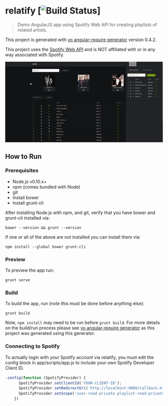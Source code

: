 # relatify [![Build Status](https://travis-ci.org/ZackHine/relatify.svg?branch=master)]

> Demo AngularJS app using Spotify Web API for creating playlists of related artists.

This project is generated with [yo angular-require generator](https://github.com/aaronallport/generator-angular-require)
version 0.4.2.

This project uses the [Spotify Web API](https://developer.spotify.com/web-api/) and is NOT affiliated with or in any way associated with Spotify.

![ScreenShot](app/images/readme_img.png)

## How to Run

### Prerequisites

* Node.js v0.10.x+
* npm (comes bundled with Node)
* git
* Install bower
* Install grunt-cli

After installing Node.js with npm, and git, verify that you have bower and grunt-cli installed via:

```
bower --version && grunt --version
```

If one or all of the above are not installed you can install them via:

```
npm install --global bower grunt-cli
```

### Preview
To preview the app run:

```
grunt serve
```

### Build
To build the app, run (note this must be done before anything else):

```
grunt build
```

Note, `npm install` may need to be run before `grunt build`. For more details on the build/run process please see [yo angular-require generator](https://github.com/aaronallport/generator-angular-require) as this project was generated using this generator.

### Connecting to Spotify
To actually login with your Spotify account via relatify, you must edit the config block in app/scripts/app.js to include your own Spotify Developer Client ID.

```javascript
.config(function (SpotifyProvider) {
      SpotifyProvider.setClientId('YOUR-CLIENT-ID');
      SpotifyProvider.setRedirectUri('http://localhost:9000/callback.html');
      SpotifyProvider.setScope('user-read-private playlist-read-private playlist-modify-private playlist-modify-public');
    })
```
